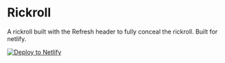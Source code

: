 # Rickroll
A rickroll built with the Refresh header to fully conceal the rickroll. Built for netlify.

[![Deploy to Netlify](https://www.netlify.com/img/deploy/button.svg)](https://app.netlify.com/start/deploy?repository=https://github.com/reesericci/rickroll)
